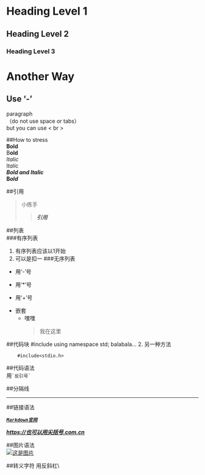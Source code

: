 #   Heading Level 1
##  Heading Level 2
### Heading Level 3

Another Way
===========
Use ‘-’
-----------

paragraph  
（do not use space or tabs）  
but you can use < br ><br>

##How to stress  
**Bold**  
B**old**  
*Italic*  
I*tali*c  
***Bold and Italic***  
**B*old***  

##引用
>小练手
>>***引用***

##列表  
###有序列表  
1. 有序列表应该以1开始
2. 可以是扣一
###无序列表
- 用‘-’号
* 用‘*’号
+ 用‘+’号
- 嵌套
  - 嘿嘿  
    > 我在这里

##代码块
    #include<iostream>
    using namespace std;
    balabala...
2. 另一种方法  
   
        #include<stdio.h>  

##代码语法  
用`` `反引号` ``  

##分隔线  

---

##链接语法

***[`Markdown官网`](https://markdown.com.cn "Beast JC")***  

***<https://也可以用尖括号.com.cn>***  

##图片语法  
[![这是图片](/assets/img/shiprock.jpg "Shiprock")](https://markdown.com.cn/)

##转义字符
用反斜杠\\









